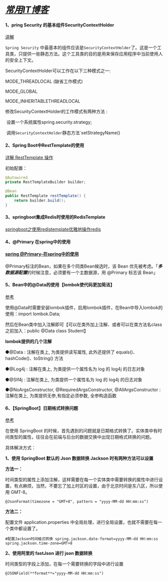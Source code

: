 # [***常用IT博客***](https://blog.csdn.net/doctor_who2004/article/details/46381707)



#### 1、pring Security 的基本组件SecurityContextHolder

[讲解](https://blog.csdn.net/andy_zhang2007/article/details/81559975)

`Spring Security` 中最基本的组件应该是`SecurityContextHolder`了。这是一个工具类，只提供一些静态方法。这个工具类的目的是用来保存应用程序中当前使用人的安全上下文。

SecurityContextHolder可以工作在以下三种模式之一:

MODE_THREADLOCAL (缺省工作模式)

MODE_GLOBAL

MODE_INHERITABLETHREADLOCAL

修改SecurityContextHolder的工作模式有两种方法 :

​	设置一个系统属性spring.security.strategy;

​	调用`SecurityContextHolder`静态方法`setStrategyName()



#### 2、Spring Boot中RestTemplate的使用

[详解 RestTemplate 操作](https://blog.csdn.net/itguangit/article/details/78825505)

初始配置：

```java
@Autowired  
private RestTemplateBuilder builder;  

@Bean  
public RestTemplate restTemplate() {  
    return builder.build();  
}  
```

#### 3、springboot集成Redis时使用的RedisTemplate

[springboot之使用redistemplate优雅地操作redis](https://www.cnblogs.com/superfj/p/9232482.html)

#### 4、@Primary 在spring中的使用

#### [spring @Primary-在spring中的使用](https://blog.csdn.net/qq_16055765/article/details/78833260)

@Primary标注的Bean，如果在多个同类Bean候选时，该 Bean 优先被考虑。「***多数据源配置***的时候注意，必须要有一个主数据源，用 @Primary 标志该 Bean」

#### 5、Bean中的@Data的使用【lombok使代码更加简洁】

[参考](https://blog.csdn.net/zhou_p/article/details/78405539)

使用@Data时需要安装lombok插件，启用lombok插件，在Bean中导入lombok的使用：import lombok.Data;

然后在Bean类中加入注解即可【可以在类外加上注解、或者可以在类方法名class之前加入：public @Data class Student】

**lombok提供的几个注解**

●@Data : 注解在类上, 为类提供读写属性, 此外还提供了 equals()、hashCode()、toString() 方法

●@Log4j : 注解在类上, 为类提供一个属性名为 log 的 log4j 的日志对象

●@Slf4j : 注解在类上, 为类提供一个属性名为 log 的 log4j 的日志对象

●@NoArgsConstructor, @RequiredArgsConstructor, @AllArgsConstructor : 注解在类上, 为类提供无参,有指定必须参数, 全参构造函数

#### 6、【SpringBoot】日期格式转换问题

[参考](https://www.twblogs.net/a/5baa80a62b7177781a0e3e2b/zh-cn)

在使用 SpringBoot 的时候，首先遇到的问题就是日期格式转换了。实体类中有时间类型的属性，往往会在前端与后台的数据交换中出现日期格式转换的问题。

具体解决方式：

**1、使用 SpringBoot 默认的 Json 数据转换 Jackson 时有两种方法可以设置**

**方法一：**

时间类型的属性上添加注解，这样需要在每一个实体类中需要转换的属性中进行设置，有点麻烦，当然，不要忘了加上时区的设置，由于北京时间是东八区，所以使用 GMT-8。

`@JsonFormat(timezone = "GMT+8", pattern = "yyyy-MM-dd HH:mm:ss")`

**方法二：**

配置文件 application.properties 中全局处理，进行全局设置，也就不需要在每一个类中都设置了。

`#配置Jackson时间格式转换
spring.jackson.date-format=yyyy-MM-dd HH:mm:ss
spring.jackson.time-zone=GMT+8`

**2、使用阿里的 fastJson 进行 json 数据转换**

时间类型的字段上添加，在每一个需要转换的字段中进行设置

`@JSONField(**format**="yyyy-MM-dd HH:mm:ss")`

